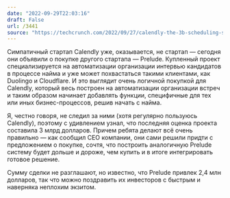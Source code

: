 ```yaml
---
date: "2022-09-29T22:03:16"
draft: False
url: /3441
source: "https://techcrunch.com/2022/09/27/calendly-the-3b-scheduling-startup-acquires-prelude-to-drive-into-the-recruitment-sector/?guccounter=1"
---
```


Симпатичный стартап Calendly уже, оказывается, не стартап — сегодня они объявили о покупке другого стартапа — Prelude. Купленный проект специализируется на автоматизации организации интервью кандидатов в процессе найма и уже может похвастаться такими клиентами, как Duolingo и Cloudflare. И это выглядит очень логичной покупкой для Calendly, который весь построен на автоматизации организации встреч и таким образом начинает добавлять функции, специфичные для тех или иных бизнес-процессов, решив начать с найма.

Я, честно говоря, не следил за ними (хотя регулярно пользуюсь Calendly), поэтому с удивлением узнал, что последняя оценка проекта составила 3 млрд долларов. Причем ребята делают всё очень правильно — как сообщил CEO компании, они сами решили придти с предложением о покупке, сочтя, что построить аналогичную Prelude систему будет дольше и дороже, чем купить и в итоге интегрировать готовое решение.

Сумму сделки не разглашают, но известно, что Prelude привлек 2,4 млн долларов, так что можно поздравить их инвесторов с быстрым и наверняка неплохим экзитом.

